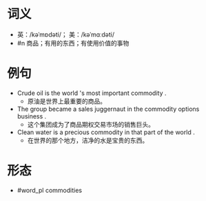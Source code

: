 # 词义
- 英：/kəˈmɒdəti/； 美：/kəˈmɑːdəti/
- #n 商品；有用的东西；有使用价值的事物
# 例句
- Crude oil is the world 's most important commodity .
	- 原油是世界上最重要的商品。
- The group became a sales juggernaut in the commodity options business .
	- 这个集团成为了商品期权交易市场的销售巨头。
- Clean water is a precious commodity in that part of the world .
	- 在世界的那个地方，洁净的水是宝贵的东西。
# 形态
- #word_pl commodities

